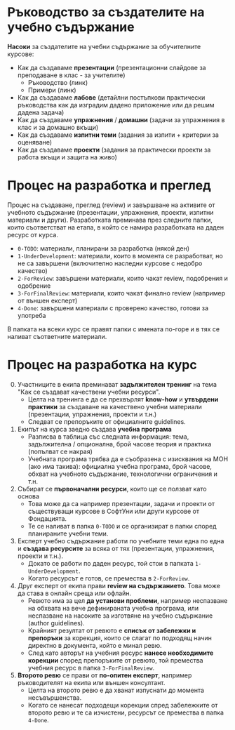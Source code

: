 # Ръководство за създателите на учебно съдържание

**Насоки** за създателите на учебни съдържание за обучителните курсове:
 - Как да създаваме **презентации** (презентационни слайдове за преподаване в клас - за учителите)
   - Ръководство (линк)
   - Примери (линк)
 - Как да създаваме **лабове** (детайлни постъпкови практически ръководства как да изградим дадено приложение или да решим дадена задача)
 - Как да създаваме **упражнения** / **домашни** (задачи за упражнения в клас и за домашно вкъщи)
 - Как да създаваме **изпитни теми** (задания за изпити + критерии за оценяване)
 - Как да създаваме **проекти** (задания за практически проекти за работа вкъщи и защита на живо)

# Процес на разработка и преглед

Процес на създаване, преглед (review) и завършване на активите от учебното съдържание (презентации, упражнения, проекти, изпитни материали и други). Разработката преминава през следните папки, които съответстват на етапа, в който се намира разработката на даден ресурс от курса.
 - `0-TODO`: материали, планирани за разработка (някой ден)
 - `1-UnderDevelopment`: материали, които в момента се разработват, но не са завършени (включително наследни курсове с недобро качество)
 - `2-ForReview`: завършени материали, които чакат review, подобрения и одобрение
 - `3-ForFinalReview`: материали, които чакат финално review (например от външен експерт)
 - `4-Done`: завършени материали с проверено качество, готови за употреба

В папката на всеки курс се правят папки с имената по-горе и в тях се наливат съответните материали.

# Процес на разработка на курс

0. Участниците в екипа преминават **задължителен тренинг** на тема "Как се създават качествени учебни ресурси".
   - Целта на тренинга е да се прехвърлят **know-how** и **утвърдени практики** за създаване на качествено учебни материали (презентации, упражнения, проекти и т.н.)
   - Следват се препоръките от официалните guidelines.
2. Екипът на курса заедно създава **учебна програма**
   - Разписва в таблица със следната информация: тема, задължителна / опционална, брой часове теория и практика (попълват се накрая)
   - Учебната програма трябва да е съобразена с изисквания на МОН (ако има такива): официална учебна програма, брой часове, обхват на учебното съдържание, технологични ограничения и т.н.
4. Събират се **първоначални ресурси**, които ще се ползват като основа
   - Това може да са например презентации, задачи и проекти от съществуващи курсове в СофтУни или други курсове от Фондацията.
   - Те се наливат в папка `0-TODO` и се организират в папки според планираните учебни теми.
6. Експерт учебно съдържание работи по учебните теми една по една и **създава ресурсите** за всяка от тях (презентации, упражнения, проекти и т.н.).
    - Докато се работи по даден ресурс, той стои в папката `1-UnderDevelopment`.
    - Когато ресурсът е готов, се премества в `2-ForReview`.
7. Друг експерт от екипа прави **review на съдържанието**. Това може да става в онлайн среща или офлайн.
    - Ревюто има за цел **да установи проблеми**, например неспазване на обхвата на вече дефинираната учебна програма, или неспазване на насоките за изготвяне на учебно съдържание (author guidelines).
    - Крайният резултат от ревюто е **списък от забележки и препоръки** за корекция, които се слагат по подходящ начин директно в документа, който е минал ревю.
    - След като авторът на учебния ресурс **нанесе необходимите корекции** според препоръките от ревюто, той премества учебния ресурс в папка `3-ForFinalReview`.
8. **Второто ревю** се прави от **по-опитен експерт**, например ръководителят на екипа или външен консултант.
    - Целта на второто ревю е да хванат изпуснати до момента несъвършенства.
    - Когато се нанесат подходещи корекции спред забележките от второто ревю и те са изчистени, ресурсът се премества в папка `4-Done`.
